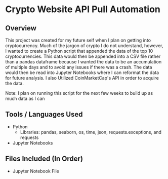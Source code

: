 # Crypto Website API Pull Automation 

## Overview
This project was created for my future self when I plan on getting into cryptocurrency. Much of the jargon of crypto I do not understand, however, I wanted to create a Python script that appended the data of the top 10 cryptocurrencies. This data would then be appended into a CSV file rather than a pandas dataframe because I wanted the data to be an accumulation of multiple days and to avoid any issues if there was a crash. The data would then be read into Jupyter Notebooks where I can reformat the data for future analysis. I also Utilized CoinMarketCap's API in order to acquire the data. 

Note: I plan on running this script for the next few weeks to build up as much data as I can

## Tools / Languages Used
* Python
  * Libraries: pandas, seaborn, os, time, json, requests.exceptions, and requests
* Jupyter Notebooks

## Files Included (In Order)
* Jupyter Notebook File
